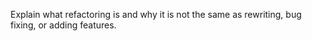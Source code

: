 <panel header="{{ icon_Q }} Explain Refactoring">
<question has-input>

Explain what refactoring is and why it is not the same as rewriting, bug fixing, or adding features.

</question>
</panel>
